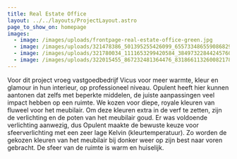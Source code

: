 ```yaml
---
title: Real Estate Office
layout: ../../layouts/ProjectLayout.astro
page_to_show_on: homepage
images:
  - image: /images/uploads/frontpage-real-estate-office-green.jpg
  - image: /images/uploads/321478386_501395255426099_6557334865590868296_n.jpg
  - image: /images/uploads/321780034_1111653299420584_3849732284424576022_n.jpg
  - image: /images/uploads/322015455_867232481364476_8318661132600821784_n.jpg
---
```

<!--StartFragment-->

Voor dit project vroeg vastgoedbedrijf Vicus voor meer warmte, kleur en glamour in hun interieur, op professioneel niveau. Opulent heeft hier kunnen aantonen dat zelfs met beperkte middelen, de juiste aanpassingen veel impact hebben op een ruimte. We kozen voor diepe, royale kleuren van fluweel voor het meubilair. Om deze kleuren extra in de verf te zetten, zijn de verlichting en de poten van het meubilair goud. Er was voldoende verlichting aanwezig, dus Opulent maakte de bewuste keuze voor sfeerverlichting met een zeer lage Kelvin (kleurtemperatuur). Zo worden de gekozen kleuren van het meubilair bij donker weer op zijn best naar voren gebracht. De sfeer van de ruimte is warm en huiselijk.

<!--EndFragment-->